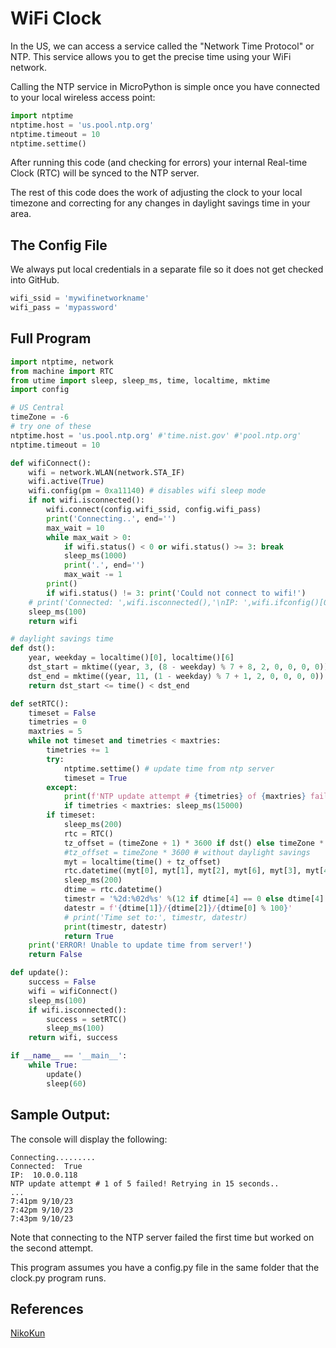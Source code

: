 # WiFi Clock

In the US, we can access a service called the "Network Time Protocol" or NTP.
This service allows you to get the precise time using your WiFi network.

Calling the NTP service in MicroPython is simple once you have
connected to your local wireless access point:

```py
import ntptime
ntptime.host = 'us.pool.ntp.org'
ntptime.timeout = 10
ntptime.settime()
```

After running this code (and checking for errors) your internal Real-time Clock (RTC) will be synced to the NTP server.

The rest of this code does the work of adjusting the clock to your local timezone and correcting for any changes in daylight savings time in your area.

## The Config File

We always put local credentials in a separate file so it does not get checked into GitHub.

```py
wifi_ssid = 'mywifinetworkname'
wifi_pass = 'mypassword'
```

## Full Program

```py
import ntptime, network
from machine import RTC
from utime import sleep, sleep_ms, time, localtime, mktime
import config

# US Central
timeZone = -6
# try one of these
ntptime.host = 'us.pool.ntp.org' #'time.nist.gov' #'pool.ntp.org'
ntptime.timeout = 10

def wifiConnect():
    wifi = network.WLAN(network.STA_IF)
    wifi.active(True)
    wifi.config(pm = 0xa11140) # disables wifi sleep mode
    if not wifi.isconnected():
        wifi.connect(config.wifi_ssid, config.wifi_pass)
        print('Connecting..', end='')
        max_wait = 10
        while max_wait > 0:
            if wifi.status() < 0 or wifi.status() >= 3: break
            sleep_ms(1000)
            print('.', end='')
            max_wait -= 1
        print()
        if wifi.status() != 3: print('Could not connect to wifi!')
    # print('Connected: ',wifi.isconnected(),'\nIP: ',wifi.ifconfig()[0])
    sleep_ms(100)
    return wifi

# daylight savings time
def dst():
    year, weekday = localtime()[0], localtime()[6]
    dst_start = mktime((year, 3, (8 - weekday) % 7 + 8, 2, 0, 0, 0, 0))
    dst_end = mktime((year, 11, (1 - weekday) % 7 + 1, 2, 0, 0, 0, 0))
    return dst_start <= time() < dst_end

def setRTC():
    timeset = False
    timetries = 0
    maxtries = 5
    while not timeset and timetries < maxtries:
        timetries += 1
        try:
            ntptime.settime() # update time from ntp server
            timeset = True
        except:
            print(f'NTP update attempt # {timetries} of {maxtries} failed!', 'Retrying in 15 seconds..' if timetries < maxtries else 'Check connection/config.')
            if timetries < maxtries: sleep_ms(15000)
        if timeset:
            sleep_ms(200)
            rtc = RTC()
            tz_offset = (timeZone + 1) * 3600 if dst() else timeZone * 3600
            #tz_offset = timeZone * 3600 # without daylight savings
            myt = localtime(time() + tz_offset)
            rtc.datetime((myt[0], myt[1], myt[2], myt[6], myt[3], myt[4], myt[5], 0))
            sleep_ms(200)
            dtime = rtc.datetime()
            timestr = '%2d:%02d%s' %(12 if dtime[4] == 0 else dtime[4] if dtime[4] < 13 else dtime[4] - 12, dtime[5], 'am' if dtime[4] < 12 else 'pm')
            datestr = f'{dtime[1]}/{dtime[2]}/{dtime[0] % 100}'
            # print('Time set to:', timestr, datestr)
            print(timestr, datestr)
            return True
    print('ERROR! Unable to update time from server!')
    return False

def update():
    success = False
    wifi = wifiConnect()
    sleep_ms(100)
    if wifi.isconnected():
        success = setRTC()
        sleep_ms(100)
    return wifi, success

if __name__ == '__main__':
    while True:
        update()
        sleep(60)
```

## Sample Output:

The console will display the following:

```
Connecting.........
Connected:  True 
IP:  10.0.0.118
NTP update attempt # 1 of 5 failed! Retrying in 15 seconds..
...
7:41pm 9/10/23
7:42pm 9/10/23
7:43pm 9/10/23
```

Note that connecting to the NTP server failed the first time but worked on the second attempt.

This program assumes you have a config.py file in the same folder that the clock.py program runs.

## References

[NikoKun](https://www.reddit.com/r/raspberrypipico/comments/16f07ww/a_pico_powered_clock/)


